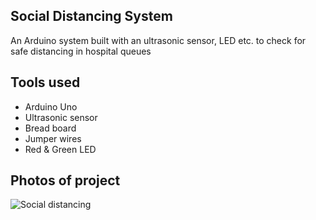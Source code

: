 ## Social Distancing System
An Arduino system built with an ultrasonic sensor, LED etc. to check for safe distancing in hospital queues 

## Tools used
- Arduino Uno
- Ultrasonic sensor
- Bread board
- Jumper wires
- Red & Green LED

## Photos of project
![Social distancing](https://user-images.githubusercontent.com/80902426/226732831-2974b128-76d6-4653-9b72-9bc28d0a7f1a.jpeg)



